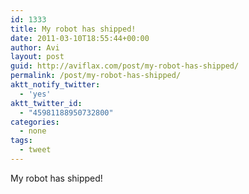 ```yaml
---
id: 1333
title: My robot has shipped!
date: 2011-03-10T18:55:44+00:00
author: Avi
layout: post
guid: http://aviflax.com/post/my-robot-has-shipped/
permalink: /post/my-robot-has-shipped/
aktt_notify_twitter:
  - 'yes'
aktt_twitter_id:
  - "45981188950732800"
categories:
  - none
tags:
  - tweet
---
```

My robot has shipped!